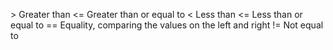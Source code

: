 &gt; Greater than
&lt;= Greater than or equal to 
< Less than
<= Less than or equal to
== Equality, comparing the values on the left and right
!= Not equal to